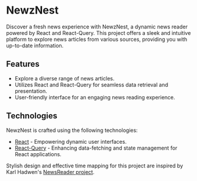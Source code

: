 # NewzNest

Discover a fresh news experience with NewzNest, a dynamic news reader powered by React and React-Query. This project offers a sleek and intuitive platform to explore news articles from various sources, providing you with up-to-date information.

## Features

- Explore a diverse range of news articles.
- Utilizes React and React-Query for seamless data retrieval and presentation.
- User-friendly interface for an engaging news reading experience.

## Technologies

NewzNest is crafted using the following technologies:

- [React](https://reactjs.org) - Empowering dynamic user interfaces.
- [React-Query](https://tanstack.com/query/v4) - Enhancing data-fetching and state management for React applications.

Stylish design and effective time mapping for this project are inspired by Karl Hadwen's [NewsReader project](https://github.com/karlhadwen/newsreader).


